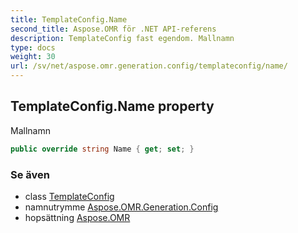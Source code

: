 ```yaml
---
title: TemplateConfig.Name
second_title: Aspose.OMR för .NET API-referens
description: TemplateConfig fast egendom. Mallnamn
type: docs
weight: 30
url: /sv/net/aspose.omr.generation.config/templateconfig/name/
---
```

## TemplateConfig.Name property

Mallnamn

```csharp
public override string Name { get; set; }
```

### Se även

* class [TemplateConfig](../)
* namnutrymme [Aspose.OMR.Generation.Config](../../templateconfig/)
* hopsättning [Aspose.OMR](../../../)


